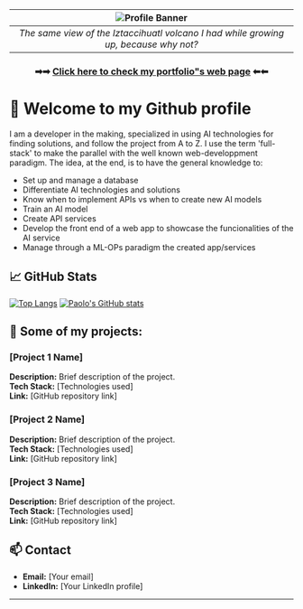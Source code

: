 |![Profile Banner](https://i.imgur.com/j4zzfzE.png)|
|:--:| 
|*The same view of the Iztaccihuatl volcano I had while growing up, because why not?*|


<h3 align="center">
  ➡➡ <a href="https://apologospm.github.io/"> Click here to check my portfolio"s web page</a> ⬅⬅
</h3>


# :briefcase: Welcome to my Github profile

I am a developer in the making, specialized in using AI technologies for finding solutions, and follow the project from A to Z. I use the term 'full-stack' to make the parallel with the well known web-developpment paradigm. The idea, at the end, is to have the general knowledge to:

* Set up and manage a database
* Differentiate AI technologies and solutions
* Know when to implement APIs vs when to create new AI models
* Train an AI model
* Create API services
* Develop the front end of a web app to showcase the funcionalities of the AI service
* Manage through a ML-OPs paradigm the created app/services

## 📈 GitHub Stats
[![Top Langs](https://github-readme-stats.vercel.app/api/top-langs/?username=apologospm&exclude_repo=apologospm.github.io&hide=scss&layout=donut)](https://github.com/apologospm/github-readme-stats)
[![Paolo's GitHub stats](https://github-readme-stats.vercel.app/api?username=apologospm&exclude_repo=apologospm)](https://github.com/apologospm/github-readme-stats)

## 🚀 Some of my projects: 

### [Project 1 Name]
**Description:** Brief description of the project.  
**Tech Stack:** [Technologies used]  
**Link:** [GitHub repository link]

### [Project 2 Name]
**Description:** Brief description of the project.  
**Tech Stack:** [Technologies used]  
**Link:** [GitHub repository link]

### [Project 3 Name]
**Description:** Brief description of the project.  
**Tech Stack:** [Technologies used]  
**Link:** [GitHub repository link]


## 📫 Contact

- **Email:** [Your email]
- **LinkedIn:** [Your LinkedIn profile]

---


<!---
If you managed to be curious enough to come here, i see you have the time for a story, so let me ask you something... did you ever hear the tragedy of Darth Plagueis The Wise?
--->
